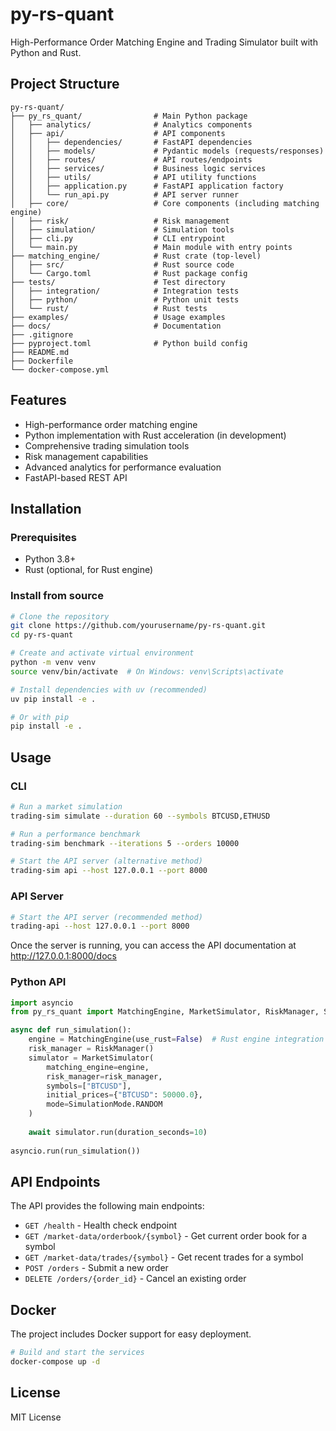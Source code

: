# py-rs-quant

High-Performance Order Matching Engine and Trading Simulator built with Python and Rust.

## Project Structure

```
py-rs-quant/
├── py_rs_quant/                # Main Python package
│   ├── analytics/              # Analytics components
│   ├── api/                    # API components
│   │   ├── dependencies/       # FastAPI dependencies
│   │   ├── models/             # Pydantic models (requests/responses)
│   │   ├── routes/             # API routes/endpoints
│   │   ├── services/           # Business logic services
│   │   ├── utils/              # API utility functions
│   │   ├── application.py      # FastAPI application factory
│   │   └── run_api.py          # API server runner
│   ├── core/                   # Core components (including matching engine)
│   ├── risk/                   # Risk management
│   ├── simulation/             # Simulation tools
│   ├── cli.py                  # CLI entrypoint
│   └── main.py                 # Main module with entry points
├── matching_engine/            # Rust crate (top-level)
│   ├── src/                    # Rust source code
│   └── Cargo.toml              # Rust package config
├── tests/                      # Test directory
│   ├── integration/            # Integration tests
│   ├── python/                 # Python unit tests
│   └── rust/                   # Rust tests
├── examples/                   # Usage examples
├── docs/                       # Documentation
├── .gitignore
├── pyproject.toml              # Python build config
├── README.md
├── Dockerfile
└── docker-compose.yml
```

## Features

- High-performance order matching engine
- Python implementation with Rust acceleration (in development)
- Comprehensive trading simulation tools
- Risk management capabilities
- Advanced analytics for performance evaluation
- FastAPI-based REST API

## Installation

### Prerequisites

- Python 3.8+
- Rust (optional, for Rust engine)

### Install from source

```bash
# Clone the repository
git clone https://github.com/yourusername/py-rs-quant.git
cd py-rs-quant

# Create and activate virtual environment
python -m venv venv
source venv/bin/activate  # On Windows: venv\Scripts\activate

# Install dependencies with uv (recommended)
uv pip install -e .

# Or with pip
pip install -e .
```

## Usage

### CLI

```bash
# Run a market simulation
trading-sim simulate --duration 60 --symbols BTCUSD,ETHUSD

# Run a performance benchmark
trading-sim benchmark --iterations 5 --orders 10000

# Start the API server (alternative method)
trading-sim api --host 127.0.0.1 --port 8000
```

### API Server

```bash
# Start the API server (recommended method)
trading-api --host 127.0.0.1 --port 8000
```

Once the server is running, you can access the API documentation at http://127.0.0.1:8000/docs

### Python API

```python
import asyncio
from py_rs_quant import MatchingEngine, MarketSimulator, RiskManager, SimulationMode

async def run_simulation():
    engine = MatchingEngine(use_rust=False)  # Rust engine integration in progress
    risk_manager = RiskManager()
    simulator = MarketSimulator(
        matching_engine=engine,
        risk_manager=risk_manager,
        symbols=["BTCUSD"],
        initial_prices={"BTCUSD": 50000.0},
        mode=SimulationMode.RANDOM
    )
    
    await simulator.run(duration_seconds=10)
    
asyncio.run(run_simulation())
```

## API Endpoints

The API provides the following main endpoints:

- `GET /health` - Health check endpoint
- `GET /market-data/orderbook/{symbol}` - Get current order book for a symbol
- `GET /market-data/trades/{symbol}` - Get recent trades for a symbol
- `POST /orders` - Submit a new order
- `DELETE /orders/{order_id}` - Cancel an existing order

## Docker

The project includes Docker support for easy deployment.

```bash
# Build and start the services
docker-compose up -d
```

## License

MIT License 